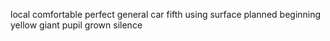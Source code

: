 local comfortable perfect general car fifth using surface planned beginning yellow giant pupil grown silence